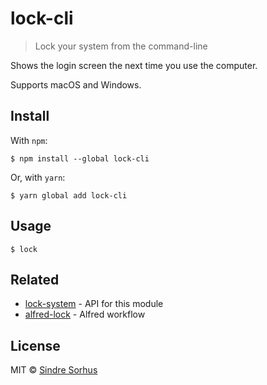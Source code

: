 # lock-cli

> Lock your system from the command-line

Shows the login screen the next time you use the computer.

Supports macOS and Windows.


## Install

With `npm`:
```
$ npm install --global lock-cli
```
Or, with `yarn`:
```
$ yarn global add lock-cli
```


## Usage

```
$ lock
```


## Related

- [lock-system](https://github.com/sindresorhus/lock-system) - API for this module
- [alfred-lock](https://github.com/sindresorhus/alfred-lock) - Alfred workflow


## License

MIT © [Sindre Sorhus](https://sindresorhus.com)
